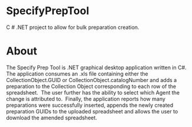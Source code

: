 # SpecifyPrepTool
C # .NET project to allow for bulk preparation creation.
# About
The Specify Prep Tool is .NET graphical desktop application written in C#. The application consumes an .xls file containing either the CollectionObject.GUID or CollectionObject.catalogNumber and adds a preparation to the Collection Object corresponding to each row of the spreadsheet.  The user further has the ability to select which Agent the change is attributed to.  Finally, the application reports how many preparations were successfully inserted, appends the newly created preparation GUIDs to the uploaded spreadsheet and allows the user to download the amended spreadsheet.
